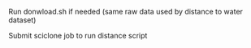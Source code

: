 Run donwload.sh if needed (same raw data used by distance to water dataset)

Submit sciclone job to run distance script
